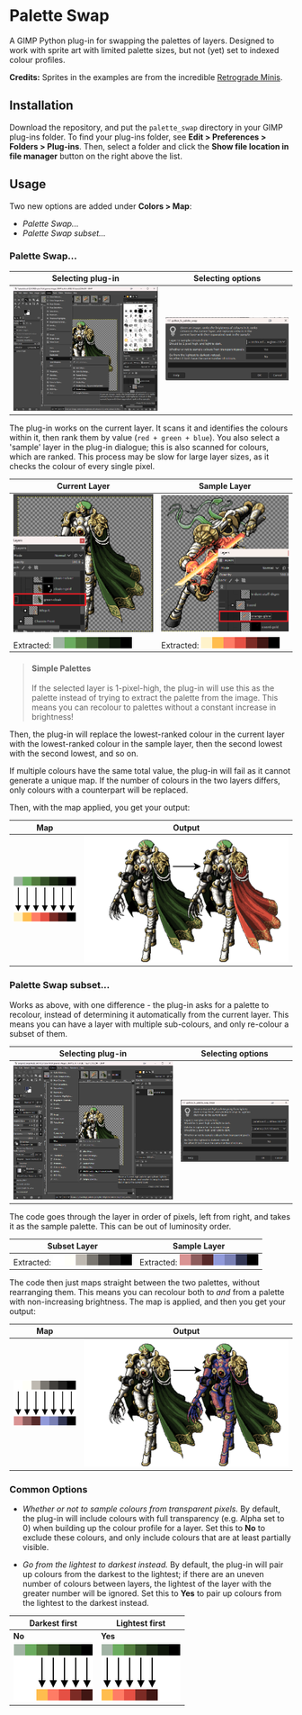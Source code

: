 # Palette Swap

A GIMP Python plug-in for swapping the palettes of layers. Designed to work with sprite art with limited palette sizes, but not (yet) set to indexed colour profiles.

**Credits:** Sprites in the examples are from the incredible [Retrograde Minis](https://www.retrogrademinis.com/).


## Installation

Download the repository, and put the `palette_swap` directory in your GIMP plug-ins folder.
To find your plug-ins folder, see **Edit > Preferences > Folders > Plug-ins**. Then, select a folder and click the **Show file location in file manager** button on the right above the list.

## Usage

Two new options are added under **Colors > Map**:
* *Palette Swap...*
* *Palette Swap subset...*

### Palette Swap...

| Selecting plug-in | Selecting options |
| --- | --- |
| ![Selecting Palette Swap...](img/process-1a.png) | ![Selecting options](img/process-1b.png) |

The plug-in works on the current layer. It scans it and identifies the colours within it, then rank them by value (`red + green + blue`). You also select a 'sample' layer in the plug-in dialogue; this is also scanned for colours, which are ranked. This process may be slow for large layer sizes, as it checks the colour of every single pixel.

| Current Layer | Sample Layer |
| --- | --- |
| ![Current layer](img/layer-green.png) | ![Sample layer](img/layer-orange.png) |
| Extracted: ![Palette mapping of current layer](img/palette-green.png) | Extracted: ![Palette mapping of sample layer](img/palette-orange.png) |

> #### Simple Palettes
> If the selected layer is 1-pixel-high, the plug-in will use this as the palette
> instead of trying to extract the palette from the image. This means you can recolour
> to palettes without a constant increase in brightness!

Then, the plug-in will replace the lowest-ranked colour in the current layer with the lowest-ranked colour in the sample layer, then the second lowest with the second lowest, and so on.

If multiple colours have the same total value, the plug-in will fail as it cannot generate a unique map. If the number of colours in the two layers differs, only colours with a counterpart will be replaced. 

Then, with the map applied, you get your output:

| Map | Output |
| --- | --- |
| ![Palette mapping](img/palette-arrows.png) | ![Palette swapped](img/palette-swapped.png) |


### Palette Swap subset...

Works as above, with one difference - the plug-in asks for a palette to recolour, 
instead of determining it automatically from the current layer. This means you can have a layer with multiple sub-colours, and only re-colour a subset of them.

| Selecting plug-in | Selecting options |
| --- | --- |
| ![Selecting Palette Swap subset...](img/process-2a.png) | ![Selecting subset options](img/process-2b.png) |

The code goes through the layer in order of pixels, left from right, and takes it as the sample palette. This can be out of luminosity order.

| Subset Layer | Sample Layer | 
| --- | --- |
| Extracted: ![Subset layer](img/palette-silver.png) | Extracted: ![Sample layer](img/palette-redblue.png) |

The code then just maps straight between the two palettes, without rearranging them. This means you can recolour both to *and* from a palette with non-increasing brightness. The map is applied, and then you get your output:

| Map | Output |
| --- | --- |
| ![Palette mapping](img/palette-arrows-2.png) | ![Palette swapped](img/palette-swapped-2.png) |

### Common Options

* *Whether or not to sample colours from transparent pixels.*
By default, the plug-in will include colours with full transparency (e.g. Alpha set to 0) when building up the colour profile for a layer. Set this to **No** to exclude these colours, and only include colours that are at least partially visible.

* *Go from the lightest to darkest instead.*
By default, the plug-in will pair up colours from the darkest to the lightest; if there are an uneven number of colours between layers, the lightest of the layer with the greater number will be ignored. Set this to **Yes** to pair up colours from the lightest to the darkest instead.

| Darkest first | Lightest first |
| --- | --- |
| **No** | **Yes** |
| ![Default mapping](img/palette-darktolight-arrows.png) | ![Lightest first](img/palette-lighttodark-arrows.png) |
